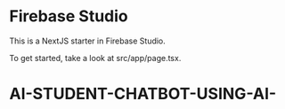 # Firebase Studio

This is a NextJS starter in Firebase Studio.

To get started, take a look at src/app/page.tsx.
# AI-STUDENT-CHATBOT-USING-AI-

